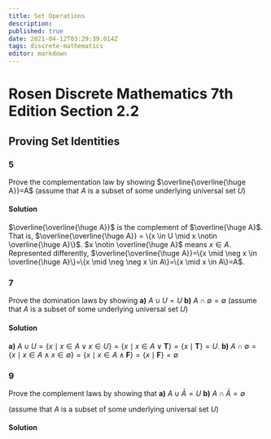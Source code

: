 ```yaml
---
title: Set Operations
description: 
published: true
date: 2021-04-12T03:29:39.014Z
tags: discrete-mathematics
editor: markdown
---
```


# Rosen Discrete Mathematics 7th Edition Section 2.2

## Proving Set Identities
### 5
Prove the complementation law by showing $\overline{\overline{\huge A}}=A$
(assume that $A$ is a subset of some underlying
universal set $U$)
#### Solution
$\overline{\overline{\huge A}}$ is the complement of $\overline{\huge A}$. That is, $\overline{\overline{\huge A}} = \{x \in U \mid x \notin \overline{\huge A}\}$. $x \notin \overline{\huge A}$ means $x \in A$. Represented differently, $\overline{\overline{\huge A}}=\{x \mid \neg x \in \overline{\huge A}\}=\{x \mid \neg \neg x \in A\}=\{x \mid x \in A\}=A$.

### 7
Prove the domination laws by showing 
**a)** $A \cup U=U$
**b)** $A \cap \emptyset=\emptyset$
(assume that $A$ is a subset of some underlying
universal set $U$)
#### Solution
**a)** $A \cup U=\{x \mid x \in A \vee x \in U\} =\{x \mid x \in A \vee \mathbf{T}\}=\{x \mid \mathbf{T}\}=U$.
**b)** $A \cap \emptyset=\{x \mid x \in A \wedge x \in \emptyset\}=\{x \mid x \in A \wedge \mathbf{F}\}=\{x \mid \mathbf{F}\}=\emptyset$

### 9 
Prove the complement laws by showing that 
**a)** $A \cup \bar{A}=U$
**b)** $A \cap \bar{A}=\emptyset$

(assume that $A$ is a subset of some underlying
universal set $U$)

#### Solution
